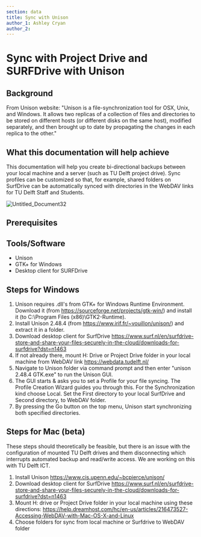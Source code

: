 ```yaml
---
section: data
title: Sync with Unison
author_1: Ashley Cryan
author_2:
---
```


# Sync with Project Drive and SURFDrive with Unison

## Background

From Unison website: "Unison is a file-synchronization tool for OSX, Unix, and Windows. It allows two replicas of a collection of files and directories to be stored on different hosts (or different disks on the same host), modified separately, and then brought up to date by propagating the changes in each replica to the other." 

## What this documentation will help achieve
This documentation will help you create bi-directional backups between your local machine and a server (such as TU Delft project drive). Sync profiles can be customized so that, for example, shared folders on SurfDrive can be automatically synced with directories in the WebDAV links for TU Delft Staff and Students.

![Untitled_Document32](https://gitlab.tudelft.nl/acryan/data-management-for-researchers/-/wikis/uploads/635e3939d32a78f12d693351fb910adb/Untitled_Document32.png)

## Prerequisites

## Tools/Software
* Unison
* GTK+ for Windows
* Desktop client for SURFDrive

## Steps for Windows
1. Unison requires .dll's from GTK+ for Windows Runtime Environment. Download it (from https://sourceforge.net/projects/gtk-win/) and install it (to C:\Program Files (x86)\GTK2-Runtime).
2. Install Unison 2.48.4 (from https://www.irif.fr/~vouillon/unison/) and extract it in a folder.
3. Download desktop client for SurfDrive https://www.surf.nl/en/surfdrive-store-and-share-your-files-securely-in-the-cloud/downloads-for-surfdrive?dst=n1463
4. If not already there, mount H: Drive or Project Drive folder in your local machine from WebDAV link https://webdata.tudelft.nl/ 
5. Navigate to Unison folder via command prompt and then enter "unison 2.48.4 GTK.exe" to run the Unison GUI.
6. The GUI starts & asks you to set a Profile for your file syncing. The Profile Creation Wizard guides you through this. For the Synchronization kind choose Local. Set the First directory to your local SurfDrive and Second directory, to WebDAV folder. 
7. By pressing the Go button on the top menu, Unison start synchronizing both specified directories. 

## Steps for Mac (beta)
These steps should theoretically be feasible, but there is an issue with the configuration of mounted TU Delft drives and them disconnecting which interrupts automated backup and read/write access. We are working on this with TU Delft ICT.

1. Install Unison https://www.cis.upenn.edu/~bcpierce/unison/
2. Download desktop client for SurfDrive https://www.surf.nl/en/surfdrive-store-and-share-your-files-securely-in-the-cloud/downloads-for-surfdrive?dst=n1463
3. Mount H: drive or Project Drive folder in your local machine using these directions: https://help.dreamhost.com/hc/en-us/articles/216473527-Accessing-WebDAV-with-Mac-OS-X-and-Linux
4. Choose folders for sync from local machine or Surfdrive to WebDAV folder


